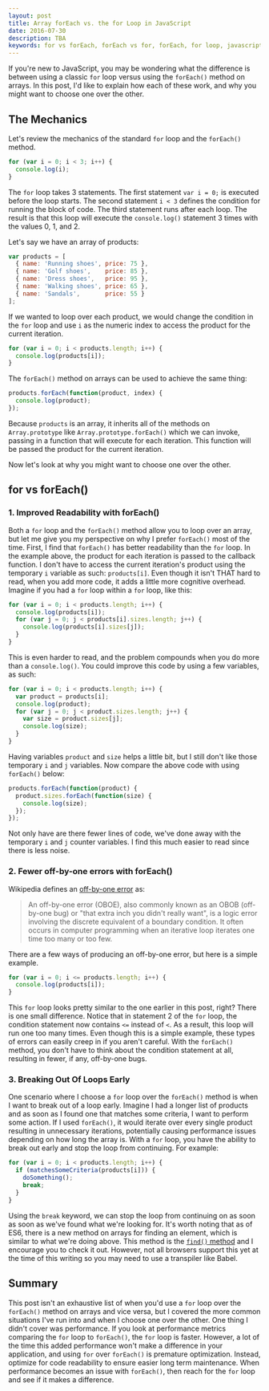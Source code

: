 ```yaml
---
layout: post
title: Array forEach vs. the for Loop in JavaScript
date: 2016-07-30
description: TBA
keywords: for vs forEach, forEach vs for, forEach, for loop, javascript, looping, js, Array.prototype.forEach vs for
---
```


If you're new to JavaScript, you may be wondering what the difference is between using a classic `for` loop versus using the `forEach()` method on arrays. In this post, I'd like to explain how each of these work, and why you might want to choose one over the other.

## The Mechanics

Let's review the mechanics of the standard `for` loop and the `forEach()` method.

```js
for (var i = 0; i < 3; i++) {
  console.log(i);
}
```

The `for` loop takes 3 statements. The first statement `var i = 0;` is executed before the loop starts. The second statement `i < 3` defines the condition for running the block of code. The third statement runs after each loop. The result is that this loop will execute the `console.log()` statement 3 times with the values 0, 1, and 2.

Let's say we have an array of products:

```js
var products = [
  { name: 'Running shoes', price: 75 },
  { name: 'Golf shoes',    price: 85 },
  { name: 'Dress shoes',   price: 95 },
  { name: 'Walking shoes', price: 65 },
  { name: 'Sandals',       price: 55 }
];
```

If we wanted to loop over each product, we would change the condition in the `for` loop and use `i` as the numeric index to access the product for the current iteration.

```js
for (var i = 0; i < products.length; i++) {
  console.log(products[i]);
}
```

The `forEach()` method on arrays can be used to achieve the same thing:

```js
products.forEach(function(product, index) {
  console.log(product);
});
```

Because `products` is an array, it inherits all of the methods on `Array.prototype` like `Array.prototype.forEach()` which we can invoke, passing in a function that will execute for each iteration. This function will be passed the product for the current iteration.

Now let's look at why you might want to choose one over the other.

## for vs forEach()

### 1. Improved Readability with forEach()

Both a `for` loop and the `forEach()` method allow you to loop over an array, but let me give you my perspective on why I prefer `forEach()` most of the time. First, I find that `forEach()` has better readability than the `for` loop. In the example above, the product for each iteration is passed to the callback function. I don't have to access the current iteration's product using the temporary `i` variable as such: `products[i]`. Even though it isn't THAT hard to read, when you add more code, it adds a little more cognitive overhead. Imagine if you had a `for` loop within a `for` loop, like this:

```js
for (var i = 0; i < products.length; i++) {
  console.log(products[i]);
  for (var j = 0; j < products[i].sizes.length; j++) {
    console.log(products[i].sizes[j]);
  }
}
```

This is even harder to read, and the problem compounds when you do more than a `console.log()`. You could improve this code by using a few variables, as such:

```js
for (var i = 0; i < products.length; i++) {
  var product = products[i];
  console.log(product);
  for (var j = 0; j < product.sizes.length; j++) {
    var size = product.sizes[j];
    console.log(size);
  }
}
```

Having variables `product` and `size` helps a little bit, but I still don't like those temporary `i` and `j` variables. Now compare the above code with using `forEach()` below:

```js
products.forEach(function(product) {
  product.sizes.forEach(function(size) {
    console.log(size);
  });
});
```

Not only have are there fewer lines of code, we've done away with the temporary `i` and `j` counter variables. I find this much easier to read since there is less noise.

### 2. Fewer off-by-one errors with forEach()

Wikipedia defines an [off-by-one error](https://en.wikipedia.org/wiki/Off-by-one_error) as:

> An off-by-one error (OBOE), also commonly known as an OBOB (off-by-one bug) or "that extra inch you didn't really want", is a logic error involving the discrete equivalent of a boundary condition. It often occurs in computer programming when an iterative loop iterates one time too many or too few.

There are a few ways of producing an off-by-one error, but here is a simple example.

```js
for (var i = 0; i <= products.length; i++) {
  console.log(products[i]);
}
```

This `for` loop looks pretty similar to the one earlier in this post, right? There is one small difference. Notice that in statement 2 of the `for` loop, the condition statement now contains `<=` instead of `<`. As a result, this loop will run one too many times. Even though this is a simple example, these types of errors can easily creep in if you aren't careful. With the `forEach()` method, you don't have to think about the condition statement at all, resulting in fewer, if any, off-by-one bugs.

### 3. Breaking Out Of Loops Early

One scenario where I choose a `for` loop over the `forEach()` method is when I want to break out of a loop early. Imagine I had a longer list of products and as soon as I found one that matches some criteria, I want to perform some action. If I used `forEach()`, it would iterate over every single product resulting in unnecessary iterations, potentially causing performance issues depending on how long the array is. With a `for` loop, you have the ability to break out early and stop the loop from continuing. For example:

```js
for (var i = 0; i < products.length; i++) {
  if (matchesSomeCriteria(products[i])) {
    doSomething();
    break;
  }
}
```

Using the `break` keyword, we can stop the loop from continuing on as soon as soon as we've found what we're looking for. It's worth noting that as of ES6, there is a new method on arrays for finding an element, which is similar to what we're doing above. This method is the [`find()` method](https://developer.mozilla.org/en-US/docs/Web/JavaScript/Reference/Global_Objects/Array/find) and I encourage you to check it out. However, not all browsers support this yet at the time of this writing so you may need to use a transpiler like Babel.

## Summary

This post isn't an exhaustive list of when you'd use a `for` loop over the `forEach()` method on arrays and vice versa, but I covered the more common situations I've run into and when I choose one over the other. One thing I didn't cover was performance. If you look at performance metrics comparing the `for` loop to `forEach()`, the `for` loop is faster. However, a lot of the time this added performance won't make a difference in your application, and using `for` over `forEach()` is premature optimization. Instead, optimize for code readability to ensure easier long term maintenance. When performance becomes an issue with `forEach()`, then reach for the `for` loop and see if it makes a difference.
